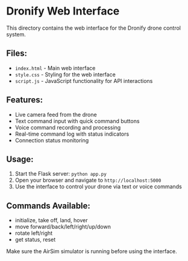 # Dronify Web Interface

This directory contains the web interface for the Dronify drone control system.

## Files:
- `index.html` - Main web interface
- `style.css` - Styling for the web interface  
- `script.js` - JavaScript functionality for API interactions

## Features:
- Live camera feed from the drone
- Text command input with quick command buttons
- Voice command recording and processing
- Real-time command log with status indicators
- Connection status monitoring

## Usage:
1. Start the Flask server: `python app.py`
2. Open your browser and navigate to `http://localhost:5000`
3. Use the interface to control your drone via text or voice commands

## Commands Available:
- initialize, take off, land, hover
- move forward/back/left/right/up/down
- rotate left/right
- get status, reset

Make sure the AirSim simulator is running before using the interface.
